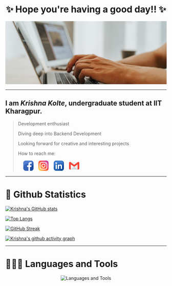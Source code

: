 <h1 align="center">✨ Hope you're having a good day!! ✨</h1>
<img src="https://github.com/Krishna-D-K/Krishna-D-K/blob/main/pexels-olia-danilevich-4974913%20(1).jpg" alt="err_loading_img">
<hr><h2>I am <em>Krishna Kolte</em>, undergraduate student at IIT Kharagpur.</h2>

>
> Development enthusiast
>
> Diving deep into Backend Development
>
> Looking forward for creative and interesting projects
>
> How to reach me:
> <p> &nbsp &nbsp
> <a href="https://www.facebook.com/profile.php?id=100074550491680" target="_blank"><img src="https://github.com/Krishna-D-K/Krishna-D-K/blob/main/facebook%20(3).png"/></a>&nbsp &nbsp
> <a href="https://www.instagram.com/krishna_d_k/" target="_blank"><img src="https://github.com/Krishna-D-K/Krishna-D-K/blob/main/instagram.png"/></a>&nbsp &nbsp
> <a href="https://www.linkedin.com/in/krishna-kolte-ba55a123a" target="_blank"><img src="https://github.com/Krishna-D-K/Krishna-D-K/blob/main/linkedin.png"/></a>&nbsp &nbsp
> <a href="mailto:krishnadk8203@gmail.com" target="_blank"><img src="https://github.com/Krishna-D-K/Krishna-D-K/blob/main/gmail.png"/></a>
> </p>
<hr>
<h1>🦄 Github Statistics</h1>
<p display="flex" align-items="center" >
  
[![Krishna's GitHub stats](https://github-readme-stats.vercel.app/api?username=Krishna-D-K&count_private=true&show_icons=true&theme=tokyonight)](https://github.com/anuraghazra/github-readme-stats)

[![Top Langs](https://github-readme-stats.vercel.app/api/top-langs/?username=Krishna-D-K&count_private=true&show_icons=true&theme=tokyonight&langs_count=8)](https://github.com/anuraghazra/github-readme-stats)

[![GitHub Streak](https://streak-stats.demolab.com?user=Krishna-D-K&theme=nightowl&date_format=j%20M%5B%20Y%5D&ring=orange&fire=red)](https://git.io/streak-stats)

[![Krishna's github activity graph](https://github-readme-activity-graph.cyclic.app/graph?username=Krishna-D-K&theme=tokyonight&bg_color=011627&title_color=6bbcaf&custom_title=Krishna-D-K's%20Contribution%20Graph&color=70a4fc&point=6bbcaf&area=true&area_color=f1df8e)](https://github.com/ashutosh00710/github-readme-activity-graph)
</p>
<hr>

<h1>🧑🏽‍💻 Languages and Tools</h1>
<p align="center">
  
<img src="https://skillicons.dev/icons?i=html,css,js,react,aws,bootstrap,c,cpp,figma,git,github,nodejs,py,vscode" alt="Languages and Tools" />
</p>
<!---
Krishna-D-K/Krishna-D-K is a ✨ special ✨ repository because its `README.md` (this file) appears on your GitHub profile.
You can click the Preview link to take a look at your changes.
--->
